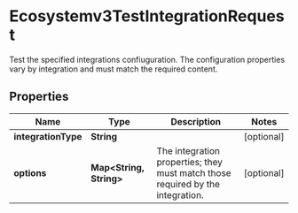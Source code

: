 

# Ecosystemv3TestIntegrationRequest

Test the specified integrations confiuguration.  The configuration properties vary by integration and must match the required content.

## Properties

| Name | Type | Description | Notes |
|------------ | ------------- | ------------- | -------------|
|**integrationType** | **String** |  |  [optional] |
|**options** | **Map&lt;String, String&gt;** | The integration properties; they must match those required by the integration. |  [optional] |



